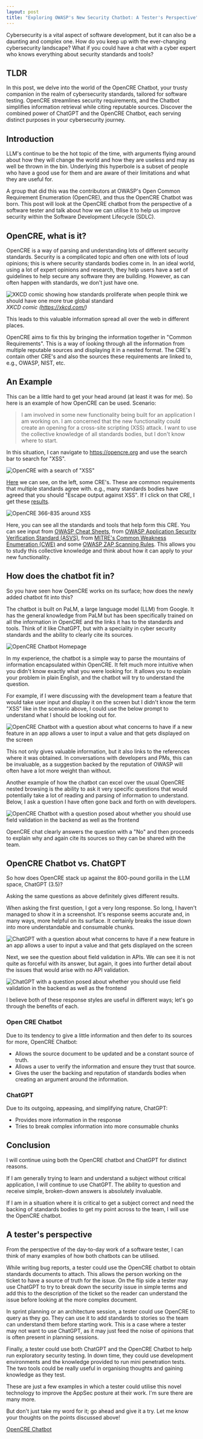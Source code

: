 ```yaml
---
layout: post
title: "Exploring OWASP's New Security Chatbot: A Tester's Perspective"
---
```


Cybersecurity is a vital aspect of software development, but it can also be a daunting and complex one. How do you keep up with the ever-changing cybersecurity landscape? What if you could have a chat with a cyber expert who knows everything about security standards and tools?

## TLDR

In this post, we delve into the world of the OpenCRE Chatbot, your trusty companion in the realm of cybersecurity standards, tailored for software testing. OpenCRE streamlines security requirements, and the Chatbot simplifies information retrieval while citing reputable sources. Discover the combined power of ChatGPT and the OpenCRE Chatbot, each serving distinct purposes in your cybersecurity journey.

## Introduction

LLM's continue to be the hot topic of the time, with arguments flying around about how they will change the world and how they are useless and may as well be thrown in the bin. Underlying this hyperbole is a subset of people who have a good use for them and are aware of their limitations and what they are useful for.

A group that did this was the contributors at OWASP's Open Common Requirement Enumeration (OpenCRE), and thus the OpenCRE Chatbot was born. This post will look at the OpenCRE chatbot from the perspective of a software tester and talk about how we can utilise it to help us improve security within the Software Development Lifecycle (SDLC).

## OpenCRE, what is it?

OpenCRE is a way of parsing and understanding lots of different security standards. Security is a complicated topic and often one with lots of loud opinions; this is where security standards bodies come in. In an ideal world, using a lot of expert opinions and research, they help users have a set of guidelines to help secure any software they are building. However, as can often happen with standards, we don't just have one.

![XKCD comic showing how standards proliferate when people think we should have one more true global standard](../images/posts/XKCD%20Standards.png)
*XKCD comic (https://xkcd.com/)*

This leads to this valuable information spread all over the web in different places.

OpenCRE aims to fix this by bringing the information together in "Common Requirements". This is a way of looking through all the information from multiple reputable sources and displaying it in a nested format. The CRE's contain other CRE's and also the sources these requirements are linked to, e.g., OWASP, NIST, etc.

## An Example

This can be a little hard to get your head around (at least it was for me). So here is an example of how OpenCRE can be used. Scenario:

> I am involved in some new functionality being built for an application I am working on. I am concerned that the new functionality could create an opening for a cross-site scripting (XSS) attack. I want to use the collective knowledge of all standards bodies, but I don't know where to start.

In this situation, I can navigate to https://opencre.org and use the search bar to search for "XSS".

![OpenCRE with a search of "XSS"](../images/posts/OpenCRE%20XSS%20Search.png)

[Here](https://www.opencre.org/search/xss) we can see, on the left, some CRE's. These are common requirements that multiple standards agree with. e.g., many standards bodies have agreed that you should "Escape output against XSS". If I click on that CRE, I get these [results](https://www.opencre.org/cre/366-835).

![OpenCRE 366-835 around XSS](../images/posts/OpenCRE%20366-835.png)

Here, you can see all the standards and tools that help form this CRE. You can see input from [OWASP Cheat Sheets](https://cheatsheetseries.owasp.org/index.html), from [OWASP Application Security Verification Standard (ASVS)](https://github.com/OWASP/ASVS), from [MITRE's Common Weakness Enumeration (CWE)](https://cwe.mitre.org/data/definitions/79.html) and some [OWASP ZAP Scanning Rules](https://github.com/zaproxy). This allows you to study this collective knowledge and think about how it can apply to your new functionality.

## How does the chatbot fit in?

So you have seen how OpenCRE works on its surface; how does the newly added chatbot fit into this?

The chatbot is built on PaLM, a large language model (LLM) from Google. It has the general knowledge from PaLM but has been specifically trained on all the information in OpenCRE and the links it has to the standards and tools. Think of it like ChatGPT, but with a speciality in cyber security standards and the ability to clearly cite its sources.

![OpenCRE Chatbot Homepage](../images/posts/OpenCRE%20Chatbot%20Homepage.png)

In my experience, the chatbot is a simple way to parse the mountains of information encapsulated within OpenCRE. It felt much more intuitive when you didn't know exactly what you were looking for. It allows you to explain your problem in plain English, and the chatbot will try to understand the question.

For example, if I were discussing with the development team a feature that would take user input and display it on the screen but I didn't know the term "XSS" like in the scenario above, I could use the below prompt to understand what I should be looking out for.

![OpenCRE Chatbot with a question about what concerns to have if a new feature in an app allows a user to input a value and that gets displayed on the screen](../images/posts/OpenCRE%20Chatbot%20insert%20question.png)

This not only gives valuable information, but it also links to the references where it was obtained. In conversations with developers and PMs, this can be invaluable, as a suggestion backed by the reputation of OWASP will often have a lot more weight than without.

Another example of how the chatbot can excel over the usual OpenCRE nested browsing is the ability to ask it very specific questions that would potentially take a lot of reading and parsing of information to understand. Below, I ask a question I have often gone back and forth on with developers.

![OpenCRE Chatbot with a question posed about whether you should use field validation in the backend as well as the frontend](../images/posts/OpenCRE%20Chatbot%20dev%20question.png)

OpenCRE chat clearly answers the question with a "No" and then proceeds to explain why and again cite its sources so they can be shared with the team.

## OpenCRE Chatbot vs. ChatGPT

So how does OpenCRE stack up against the 800-pound gorilla in the LLM space, ChatGPT (3.5)?

Asking the same questions as above definitely gives different results.

When asking the first question, I got a very long response. So long, I haven't managed to show it in a screenshot. It's response seems accurate and, in many ways, more helpful on its surface. It certainly breaks the issue down into more understandable and consumable chunks.

![ChatGPT with a question about what concerns to have if a new feature in an app allows a user to input a value and that gets displayed on the screen](../images/posts/ChatGPT%20insert%20question.png)

Next, we see the question about field validation in APIs. We can see it is not quite as forceful with its answer, but again, it goes into further detail about the issues that would arise with no API validation.

![ChatGPT with a question posed about whether you should use field validation in the backend as well as the frontend](../images/posts/ChatGPT%20dev%20question.png)

I believe both of these response styles are useful in different ways; let's go through the benefits of each.

### Open CRE Chatbot

Due to its tendency to give a little information and then defer to its sources for more, OpenCRE Chatbot:

- Allows the source document to be updated and be a constant source of truth.
- Allows a user to verify the information and ensure they trust that source.
- Gives the user the backing and reputation of standards bodies when creating an argument around the information.

### ChatGPT

Due to its outgoing, appeasing, and simplifying nature, ChatGPT:

- Provides more information in the response
- Tries to break complex information into more consumable chunks

## Conclusion

I will continue using both the OpenCRE chatbot and ChatGPT for distinct reasons.

If I am generally trying to learn and understand a subject without critical application, I will continue to use ChatGPT. The ability to question and receive simple, broken-down answers is absolutely invaluable.

If I am in a situation where it is critical to get a subject correct and need the backing of standards bodies to get my point across to the team, I will use the OpenCRE chatbot.

## A tester's perspective

From the perspective of the day-to-day work of a software tester, I can think of many examples of how both chatbots can be utilised.

While writing bug reports, a tester could use the OpenCRE chatbot to obtain standards documents to attach. This allows the person working on the ticket to have a source of truth for the issue. On the flip side a tester may use ChatGPT to try to break down the security issue in simple terms and add this to the description of the ticket so the reader can understand the issue before looking at the more complex document.

In sprint planning or an architecture session, a tester could use OpenCRE to query as they go. They can use it to add standards to stories so the team can understand them before starting work. This is a case where a tester may not want to use ChatGPT, as it may just feed the noise of opinions that is often present in planning sessions.

Finally, a tester could use both ChatGPT and the OpenCRE Chatbot to help run exploratory security testing. In down time, they could use development environments and the knowledge provided to run mini penetration tests. The two tools could be really useful in organising thoughts and gaining knowledge as they test.

These are just a few examples in which a tester could utilise this novel technology to improve the AppSec posture at their work. I'm sure there are many more.

But don't just take my word for it; go ahead and give it a try. Let me know your thoughts on the points discussed above!

[OpenCRE Chatbot](https://opencre.org/chatbot)
